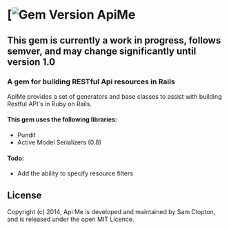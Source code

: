 [![Gem Version](https://badge.fury.io/rb/api_me.png)
ApiMe
=========

## This gem is currently a work in progress, follows semver, and may change significantly until version 1.0

### A gem for building RESTful Api resources in Rails
ApiMe provides a set of generators and base classes to assist with building Restful API's in Ruby on Rails.

#### This gem uses the following libraries:
* Pundit
* Active Model Serializers (0.8)

#### Todo:
* Add the ability to specify resource filters

## License
Copyright (c) 2014, Api Me is developed and maintained by Sam Clopton, and is released under the open MIT Licence.
